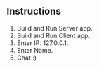 ## Instructions
1. Build and Run Server app.
2. Build and Run Client app.
3. Enter IP: 127.0.0.1.  
4. Enter Name.  
5. Chat :)  
